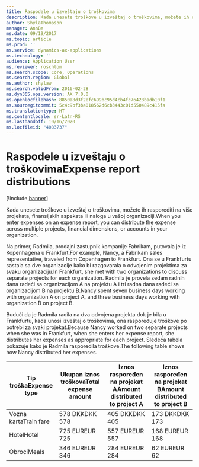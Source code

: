 ```yaml
---
title: Raspodele u izveštaju o troškovima
description: Kada unesete troškove u izveštaj o troškovima, možete ih rasporediti na više projekata, pravnih lica ili naloga u vašoj organizaciji.
author: ShylaThompson
manager: AnnBe
ms.date: 09/19/2017
ms.topic: article
ms.prod: ''
ms.service: dynamics-ax-applications
ms.technology: ''
audience: Application User
ms.reviewer: roschlom
ms.search.scope: Core, Operations
ms.search.region: Global
ms.author: shylaw
ms.search.validFrom: 2016-02-28
ms.dyn365.ops.version: AX 7.0.0
ms.openlocfilehash: 8850a8d3f2efc699bc95d4cb4fc76428badb10f1
ms.sourcegitcommit: 5c4c9bf3ba018562d6cb3443c01d550489c415fa
ms.translationtype: HT
ms.contentlocale: sr-Latn-RS
ms.lasthandoff: 10/16/2020
ms.locfileid: "4083737"
---
```

# <a name="expense-report-distributions"></a><span data-ttu-id="ec7df-103">Raspodele u izveštaju o troškovima</span><span class="sxs-lookup"><span data-stu-id="ec7df-103">Expense report distributions</span></span>

[!include [banner](../includes/banner.md)]

<span data-ttu-id="ec7df-104">Kada unesete troškove u izveštaj o troškovima, možete ih rasporediti na više projekata, finansijskih aspekata ili naloga u vašoj organizaciji.</span><span class="sxs-lookup"><span data-stu-id="ec7df-104">When you enter expenses on an expense report, you can distribute the expense across multiple projects, financial dimensions, or accounts in your organization.</span></span>

<span data-ttu-id="ec7df-105">Na primer, Radmila, prodajni zastupnik kompanije Fabrikam, putovala je iz Kopenhagena u Frankfurt.</span><span class="sxs-lookup"><span data-stu-id="ec7df-105">For example, Nancy, a Fabrikam sales representative, traveled from Copenhagen to Frankfurt.</span></span> <span data-ttu-id="ec7df-106">Ona se u Frankfurtu sastala sa dve organizacije kako bi razgovarala o odvojenim projektima za svaku organizaciju.</span><span class="sxs-lookup"><span data-stu-id="ec7df-106">In Frankfurt, she met with two organizations to discuss separate projects for each organization.</span></span> <span data-ttu-id="ec7df-107">Radmila je provela sedam radnih dana radeći sa organizacijom A na projektu A i tri radna dana radeći sa organizacijom B na projektu B.</span><span class="sxs-lookup"><span data-stu-id="ec7df-107">Nancy spent seven business days working with organization A on project A, and three business days working with organization B on project B.</span></span>

<span data-ttu-id="ec7df-108">Budući da je Radmila radila na dva odvojena projekta dok je bila u Frankfurtu, kada unosi izveštaj o troškovima, ona raspoređuje troškove po potrebi za svaki projekat.</span><span class="sxs-lookup"><span data-stu-id="ec7df-108">Because Nancy worked on two separate projects when she was in Frankfurt, when she enters her expense report, she distributes her expenses as appropriate for each project.</span></span> <span data-ttu-id="ec7df-109">Sledeća tabela pokazuje kako je Radmila rasporedila troškove.</span><span class="sxs-lookup"><span data-stu-id="ec7df-109">The following table shows how Nancy distributed her expenses.</span></span>


| <span data-ttu-id="ec7df-110">Tip troška</span><span class="sxs-lookup"><span data-stu-id="ec7df-110">Expense type</span></span> | <span data-ttu-id="ec7df-111">Ukupan iznos troškova</span><span class="sxs-lookup"><span data-stu-id="ec7df-111">Total expense amount</span></span>|<span data-ttu-id="ec7df-112">Iznos raspoređen na projekat A</span><span class="sxs-lookup"><span data-stu-id="ec7df-112">Amount distributed to project A</span></span>| <span data-ttu-id="ec7df-113">Iznos raspoređen na projekat B</span><span class="sxs-lookup"><span data-stu-id="ec7df-113">Amount distributed to project B</span></span> |
|--------------|---------------------|-------------------------------|---------------------------------|
|<span data-ttu-id="ec7df-114">Vozna karta</span><span class="sxs-lookup"><span data-stu-id="ec7df-114">Train fare</span></span>   |<span data-ttu-id="ec7df-115">578 DKK</span><span class="sxs-lookup"><span data-stu-id="ec7df-115">DKK 578</span></span>              |<span data-ttu-id="ec7df-116">405 DKK</span><span class="sxs-lookup"><span data-stu-id="ec7df-116">DKK 405</span></span>                        |<span data-ttu-id="ec7df-117">173 DKK</span><span class="sxs-lookup"><span data-stu-id="ec7df-117">DKK 173</span></span>                          |
|<span data-ttu-id="ec7df-118">Hotel</span><span class="sxs-lookup"><span data-stu-id="ec7df-118">Hotel</span></span>         |<span data-ttu-id="ec7df-119">725 EUR</span><span class="sxs-lookup"><span data-stu-id="ec7df-119">EUR 725</span></span>              |<span data-ttu-id="ec7df-120">557 EUR</span><span class="sxs-lookup"><span data-stu-id="ec7df-120">EUR 557</span></span>                        |<span data-ttu-id="ec7df-121">168 EUR</span><span class="sxs-lookup"><span data-stu-id="ec7df-121">EUR 168</span></span>                          |
|<span data-ttu-id="ec7df-122">Obroci</span><span class="sxs-lookup"><span data-stu-id="ec7df-122">Meals</span></span>         |<span data-ttu-id="ec7df-123">346 EUR</span><span class="sxs-lookup"><span data-stu-id="ec7df-123">EUR 346</span></span>              |<span data-ttu-id="ec7df-124">284 EUR</span><span class="sxs-lookup"><span data-stu-id="ec7df-124">EUR 284</span></span>                        |<span data-ttu-id="ec7df-125">62 EUR</span><span class="sxs-lookup"><span data-stu-id="ec7df-125">EUR 62</span></span>                           |

